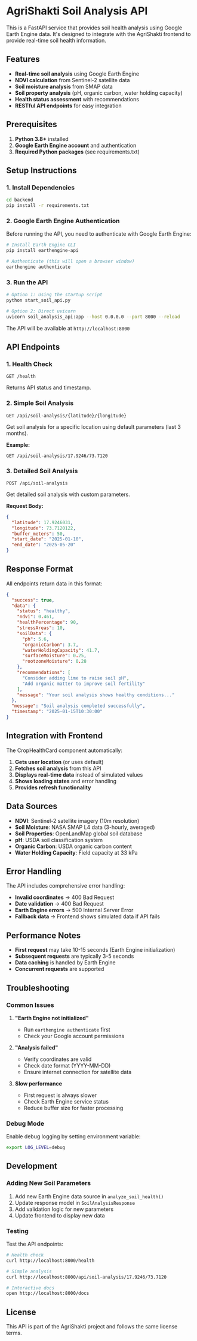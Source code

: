 # AgriShakti Soil Analysis API

This is a FastAPI service that provides soil health analysis using Google Earth Engine data. It's designed to integrate with the AgriShakti frontend to provide real-time soil health information.

## Features

- **Real-time soil analysis** using Google Earth Engine
- **NDVI calculation** from Sentinel-2 satellite data
- **Soil moisture analysis** from SMAP data
- **Soil property analysis** (pH, organic carbon, water holding capacity)
- **Health status assessment** with recommendations
- **RESTful API endpoints** for easy integration

## Prerequisites

1. **Python 3.8+** installed
2. **Google Earth Engine account** and authentication
3. **Required Python packages** (see requirements.txt)

## Setup Instructions

### 1. Install Dependencies

```bash
cd backend
pip install -r requirements.txt
```

### 2. Google Earth Engine Authentication

Before running the API, you need to authenticate with Google Earth Engine:

```bash
# Install Earth Engine CLI
pip install earthengine-api

# Authenticate (this will open a browser window)
earthengine authenticate
```

### 3. Run the API

```bash
# Option 1: Using the startup script
python start_soil_api.py

# Option 2: Direct uvicorn
uvicorn soil_analysis_api:app --host 0.0.0.0 --port 8000 --reload
```

The API will be available at `http://localhost:8000`

## API Endpoints

### 1. Health Check
```
GET /health
```
Returns API status and timestamp.

### 2. Simple Soil Analysis
```
GET /api/soil-analysis/{latitude}/{longitude}
```
Get soil analysis for a specific location using default parameters (last 3 months).

**Example:**
```
GET /api/soil-analysis/17.9246/73.7120
```

### 3. Detailed Soil Analysis
```
POST /api/soil-analysis
```
Get detailed soil analysis with custom parameters.

**Request Body:**
```json
{
  "latitude": 17.9246031,
  "longitude": 73.7120122,
  "buffer_meters": 50,
  "start_date": "2025-01-10",
  "end_date": "2025-05-20"
}
```

## Response Format

All endpoints return data in this format:

```json
{
  "success": true,
  "data": {
    "status": "healthy",
    "ndvi": 0.461,
    "healthPercentage": 90,
    "stressAreas": 10,
    "soilData": {
      "ph": 5.6,
      "organicCarbon": 3.7,
      "waterHoldingCapacity": 41.7,
      "surfaceMoisture": 0.25,
      "rootzoneMoisture": 0.28
    },
    "recommendations": [
      "Consider adding lime to raise soil pH",
      "Add organic matter to improve soil fertility"
    ],
    "message": "Your soil analysis shows healthy conditions..."
  },
  "message": "Soil analysis completed successfully",
  "timestamp": "2025-01-15T10:30:00"
}
```

## Integration with Frontend

The CropHealthCard component automatically:
1. **Gets user location** (or uses default)
2. **Fetches soil analysis** from this API
3. **Displays real-time data** instead of simulated values
4. **Shows loading states** and error handling
5. **Provides refresh functionality**

## Data Sources

- **NDVI**: Sentinel-2 satellite imagery (10m resolution)
- **Soil Moisture**: NASA SMAP L4 data (3-hourly, averaged)
- **Soil Properties**: OpenLandMap global soil database
- **pH**: USDA soil classification system
- **Organic Carbon**: USDA organic carbon content
- **Water Holding Capacity**: Field capacity at 33 kPa

## Error Handling

The API includes comprehensive error handling:
- **Invalid coordinates** → 400 Bad Request
- **Date validation** → 400 Bad Request  
- **Earth Engine errors** → 500 Internal Server Error
- **Fallback data** → Frontend shows simulated data if API fails

## Performance Notes

- **First request** may take 10-15 seconds (Earth Engine initialization)
- **Subsequent requests** are typically 3-5 seconds
- **Data caching** is handled by Earth Engine
- **Concurrent requests** are supported

## Troubleshooting

### Common Issues

1. **"Earth Engine not initialized"**
   - Run `earthengine authenticate` first
   - Check your Google account permissions

2. **"Analysis failed"**
   - Verify coordinates are valid
   - Check date format (YYYY-MM-DD)
   - Ensure internet connection for satellite data

3. **Slow performance**
   - First request is always slower
   - Check Earth Engine service status
   - Reduce buffer size for faster processing

### Debug Mode

Enable debug logging by setting environment variable:
```bash
export LOG_LEVEL=debug
```

## Development

### Adding New Soil Parameters

1. Add new Earth Engine data source in `analyze_soil_health()`
2. Update response model in `SoilAnalysisResponse`
3. Add validation logic for new parameters
4. Update frontend to display new data

### Testing

Test the API endpoints:
```bash
# Health check
curl http://localhost:8000/health

# Simple analysis
curl http://localhost:8000/api/soil-analysis/17.9246/73.7120

# Interactive docs
open http://localhost:8000/docs
```

## License

This API is part of the AgriShakti project and follows the same license terms.
